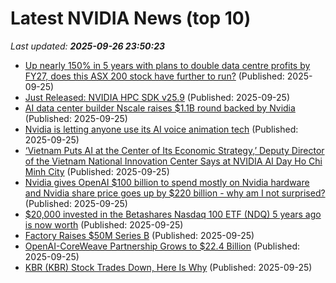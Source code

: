 # Latest NVIDIA News (top 10)
_Last updated: **2025-09-26 23:50:23**_

- [Up nearly 150% in 5 years with plans to double data centre profits by FY27, does this ASX 200 stock have further to run?](https://www.fool.com.au/2025/09/26/up-nearly-150-in-5-years-with-plans-to-double-data-centre-profits-by-fy27-does-this-asx-200-stock-have-further-to-run/) (Published: 2025-09-25)
- [Just Released: NVIDIA HPC SDK v25.9](https://developer.nvidia.com/nvidia-hpc-sdk-259-downloads) (Published: 2025-09-25)
- [AI data center builder Nscale raises $1.1B round backed by Nvidia](https://siliconangle.com/2025/09/25/ai-data-center-builder-nscale-raises-1-1b-round-backed-nvidia/) (Published: 2025-09-25)
- [Nvidia is letting anyone use its AI voice animation tech](https://www.theverge.com/news/785981/nvidia-audio2face-ai-voice-animation-open-source) (Published: 2025-09-25)
- [‘Vietnam Puts AI at the Center of Its Economic Strategy,’ Deputy Director of the Vietnam National Innovation Center Says at NVIDIA AI Day Ho Chi Minh City](https://blogs.nvidia.com/blog/ai-day-ho-chi-minh-city/) (Published: 2025-09-25)
- [Nvidia gives OpenAI $100 billion to spend mostly on Nvidia hardware and Nvidia share price goes up by $220 billion - why am I not surprised?](https://www.techradar.com/pro/nvidia-gives-openai-usd100-billion-to-spend-mostly-on-nvidia-hardware-and-nvidia-share-price-goes-up-by-usd220-billion-why-am-i-not-surprised) (Published: 2025-09-25)
- [$20,000 invested in the Betashares Nasdaq 100 ETF (NDQ) 5 years ago is now worth](https://www.fool.com.au/2025/09/26/20000-invested-in-the-betashares-nasdaq-100-etf-ndq-5-years-ago-is-now-worth/) (Published: 2025-09-25)
- [Factory Raises $50M Series B](https://factory.ai/news/series-b) (Published: 2025-09-25)
- [OpenAI-CoreWeave Partnership Grows to $22.4 Billion](http://www.pymnts.com/artificial-intelligence-2/2025/openai-coreweave-partnership-ai-hyperscalers/) (Published: 2025-09-25)
- [KBR (KBR) Stock Trades Down, Here Is Why](https://finance.yahoo.com/news/kbr-kbr-stock-trades-down-205041718.html) (Published: 2025-09-25)
